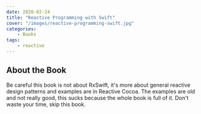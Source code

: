 ```yaml
---
date: 2020-02-24
title: "Reactive Programming with Swift"
cover: "/images/reactive-programming-swift.jpg"
categories:
    - Books
tags:
    - reactive
---
```


## About the Book


Be careful this book is not about RxSwift, it's more about general reactive design patterns and examples are in Reactive Cocoa. The examples are old and not really good, this sucks because the whole book is full of it. Don't waste your time, skip this book.
